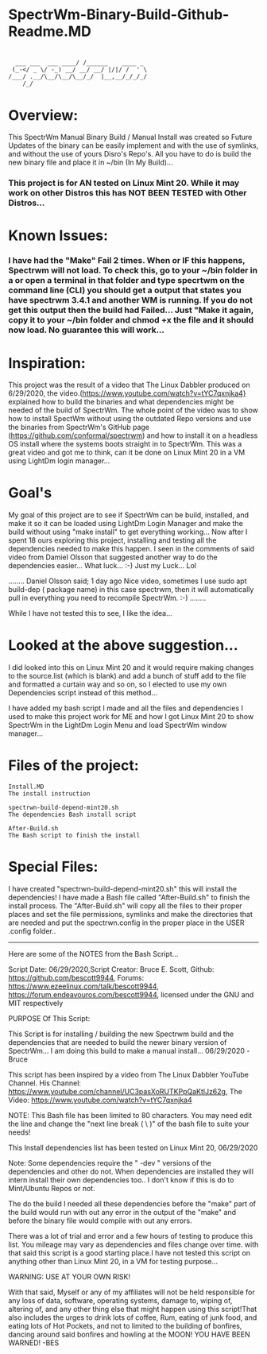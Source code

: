 # SpectrWm-Binary-Build-Github-Readme.MD
#
      ___ ___  ___ ____/ /______    ____ _  
     (_-</ _ \/ -_) __/ __/ __/ |/|/ /  ' \ 
    /___/ .__/\__/\__/\__/_/  |__,__/_/_/_/ 
        /_/                                 

#
# Overview:
This SpectrWm Manual Binary Build / Manual Install was created so Future Updates of the binary can be easily implement and with the use of symlinks,
and without the use of yours Disro's Repo's.
All you have to do is build the new binary file and place it in ~/bin (In My Build)...

### This project is for AN tested on Linux Mint 20. While it may work on other Distros this has NOT BEEN TESTED with Other Distros... ###

# Known Issues:
### I have had the "Make" Fail 2 times. When or IF this happens, Spectrwm will not load. To check this, go to your ~/bin folder in a or open a terminal in that folder and type specrtwm on the command line (CLI) you should get a output that states you have spectrwm 3.4.1 and another WM is running. If you do not get this output then the build had Failed... Just "Make it again, copy it to your ~/bin folder and chmod +x the file and it should now load. No guarantee this will work... ###

# Inspiration:
This project was the result of a video that The Linux Dabbler produced on 6/29/2020, the video.(https://www.youtube.com/watch?v=tYC7qxnjka4}
explained how to build the binaries and what dependencies might be needed of the build of SpectrWm.
The whole point of the video was to show how to install SpectWm without using the outdated Repo versions and use the binaries from SpectrWm's GitHub page
(https://github.com/conformal/spectrwm) and how to install it on a headless OS install where the systems boots straight in to SpectrWm.
This was a great video and got me to think, can it be done on Linux Mint 20 in a VM using LightDm login manager...

# Goal's
My goal of this project are to see if SpectrWm can be build, installed, and make it so it can be loaded using LightDm Login Manager and make the build without
using "make install" to get everything working...
Now after I spent 18 ours exploring this project, installing and testing all the dependencies needed to make this happen. I seen in the comments of
said video from Damiel Olsson that suggested another way to do the dependencies easier... What luck... :-) Just my Luck... Lol

........
Daniel Olsson said;
1 day ago
Nice video, sometimes I use sudo apt build-dep ( package name) in this case spectrwm, then it will automatically pull in everything you need to recompile
SpectrWm. :-)
........

While I have not tested this to see, I like the idea...

# Looked at the above suggestion...
I did looked into this on Linux Mint 20 and it would require making changes to the source.list (which is blank) and add a bunch of stuff add to the file and formatted
a curtain way and so on, so I elected to use my own Dependencies script instead of this method...

I have added my bash script I made and all the files and dependencies I used to make this project work for ME and how I got Linux Mint 20 to show
SpectrWm in the LightDm Login Menu and load SpectrWm window manager...

# Files of the project:
    Install.MD
    The install instruction

    spectrwn-build-depend-mint20.sh
    The dependencies Bash install script

    After-Build.sh
    The Bash script to finish the install

# Special Files:
I have created "spectrwn-build-depend-mint20.sh" this will install the dependencies!
I have made a Bash file called "After-Build.sh" to finish the install process. The "After-Build.sh" will copy all the files to their proper places and set the file
permissions, symlinks and make the directories that are needed and put the spectrwn.config in the proper place in the USER .config folder..

------------------------------------------------------

Here are some of the NOTES from the Bash Script...

Script Date: 06/29/2020,Script Creator: Bruce E. Scott, Github: https://github.com/bescott9944, Forums: https://www.ezeelinux.com/talk/bescott9944, https://forum.endeavouros.com/bescott9944, licensed under the GNU and MIT respectively

PURPOSE Of This Script:

This Script is for installing / building the new Spectrwm build and the dependencies that are needed to build the newer binary version of SpectrWm... I am doing this build to make a manual install... 06/29/2020 -Bruce

This script has been inspired by a video from The Linux Dabbler YouTube Channel. His Channel: https://www.youtube.com/channel/UC3pasXoRUTKPpQaKtlJz62g, The Video: https://www.youtube.com/watch?v=tYC7qxnjka4

NOTE: This Bash file has been limited to 80 characters. You may need edit the line and change the "next line break ( \ )" of the bash file to suite your needs!

This Install dependencies list has been tested on Linux Mint 20, 06/29/2020

Note: Some dependencies require the " -dev " versions of the dependencies and other do not. When dependencies are installed they will intern install their own dependencies too.. I don't know if this is do to Mint/Ubuntu Repos or not.

The do the build I needed all these dependencies before the "make" part of the build would run with out any error in the output of the "make" and before the binary file would compile with out any errors.

There was a lot of trial and error and a few hours of testing to produce this list. You mileage may vary as dependencies and files change over time. with that said this script is a good starting place.I have not tested this script on anything other than Linux Mint 20, in a VM for testing purpose...

WARNING: USE AT YOUR OWN RISK!

With that said, Myself or any of my affiliates will not be held responsible for any loss of data, software, operating systems, damage to, wiping of, altering of, and any other thing else that might happen using this script!That also includes the urges to drink lots of coffee, Rum, eating of junk food, and eating lots of Hot Pockets, and not to limited to the building of bonfires, dancing around said bonfires and howling at the MOON! YOU HAVE BEEN WARNED! -BES


